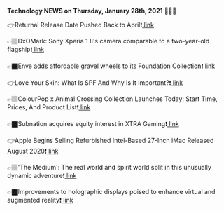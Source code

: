 <b>Technology NEWS on Thursday, January 28th, 2021</b> 📡📡📡 

👉Returnal Release Date Pushed Back to April❗️<a href='https://techblock.club/?p=9751'> link</a>

👉🏽DxOMark: Sony Xperia 1 II's camera comparable to a two-year-old flagship❗️<a href='https://techblock.club/?p=9753'> link</a>

👉🏿Enve adds affordable gravel wheels to its Foundation Collection❗️<a href='https://techblock.club/?p=9755'> link</a>

👉Love Your Skin: What Is SPF And Why Is It Important?❗️<a href='https://techblock.club/?p=9757'> link</a>

👉🏽ColourPop x Animal Crossing Collection Launches Today: Start Time, Prices, And Product List❗️<a href='https://techblock.club/?p=9759'> link</a>

👉🏿Subnation acquires equity interest in XTRA Gaming❗️<a href='https://techblock.club/?p=9761'> link</a>

👉Apple Begins Selling Refurbished Intel-Based 27-Inch iMac Released August 2020❗️<a href='https://techblock.club/?p=9763'> link</a>

👉🏽'The Medium': The real world and spirit world split in this unusually dynamic adventure❗️<a href='https://techblock.club/?p=9765'> link</a>

👉🏿Improvements to holographic displays poised to enhance virtual and augmented reality❗️<a href='https://techblock.club/?p=9767'> link</a>

